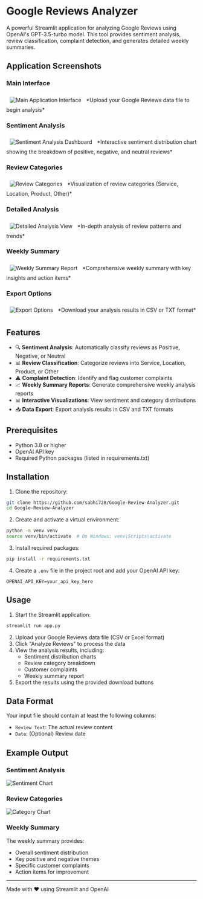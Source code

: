 # Google Reviews Analyzer

A powerful Streamlit application for analyzing Google Reviews using OpenAI's GPT-3.5-turbo model. This tool provides sentiment analysis, review classification, complaint detection, and generates detailed weekly summaries.

## Application Screenshots

### Main Interface
<img src="image/upload.png" alt="Main Application Interface" style="border: 4px solid white; border-radius: 8px; box-shadow: 0 0 15px rgba(255,255,255,0.8); padding: 5px; background-color: white;"/>
*Upload your Google Reviews data file to begin analysis*

### Sentiment Analysis
<img src="image/Sentiment.png" alt="Sentiment Analysis Dashboard" style="border: 4px solid white; border-radius: 8px; box-shadow: 0 0 15px rgba(255,255,255,0.8); padding: 5px; background-color: white;"/>
*Interactive sentiment distribution chart showing the breakdown of positive, negative, and neutral reviews*

### Review Categories
<img src="image/4.png" alt="Review Categories" style="border: 4px solid white; border-radius: 8px; box-shadow: 0 0 15px rgba(255,255,255,0.8); padding: 5px; background-color: white;"/>
*Visualization of review categories (Service, Location, Product, Other)*

### Detailed Analysis
<img src="image/1.png" alt="Detailed Analysis View" style="border: 4px solid white; border-radius: 8px; box-shadow: 0 0 15px rgba(255,255,255,0.8); padding: 5px; background-color: white;"/>
*In-depth analysis of review patterns and trends*

### Weekly Summary
<img src="image/2.png" alt="Weekly Summary Report" style="border: 4px solid white; border-radius: 8px; box-shadow: 0 0 15px rgba(255,255,255,0.8); padding: 5px; background-color: white;"/>
*Comprehensive weekly summary with key insights and action items*

### Export Options
<img src="image/3.png" alt="Export Options" style="border: 4px solid white; border-radius: 8px; box-shadow: 0 0 15px rgba(255,255,255,0.8); padding: 5px; background-color: white;"/>
*Download your analysis results in CSV or TXT format*

## Features

- 🔍 **Sentiment Analysis**: Automatically classify reviews as Positive, Negative, or Neutral
- 📊 **Review Classification**: Categorize reviews into Service, Location, Product, or Other
- ⚠️ **Complaint Detection**: Identify and flag customer complaints
- 📈 **Weekly Summary Reports**: Generate comprehensive weekly analysis reports
- 📊 **Interactive Visualizations**: View sentiment and category distributions
- 📥 **Data Export**: Export analysis results in CSV and TXT formats

## Prerequisites

- Python 3.8 or higher
- OpenAI API key
- Required Python packages (listed in requirements.txt)

## Installation

1. Clone the repository:
```bash
git clone https://github.com/sabhi728/Google-Review-Analyzer.git
cd Google-Review-Analyzer
```

2. Create and activate a virtual environment:
```bash
python -m venv venv
source venv/bin/activate  # On Windows: venv\Scripts\activate
```

3. Install required packages:
```bash
pip install -r requirements.txt
```

4. Create a `.env` file in the project root and add your OpenAI API key:
```
OPENAI_API_KEY=your_api_key_here
```

## Usage

1. Start the Streamlit application:
```bash
streamlit run app.py
```

2. Upload your Google Reviews data file (CSV or Excel format)
3. Click "Analyze Reviews" to process the data
4. View the analysis results, including:
   - Sentiment distribution charts
   - Review category breakdown
   - Customer complaints
   - Weekly summary report
5. Export the results using the provided download buttons

## Data Format

Your input file should contain at least the following columns:
- `Review Text`: The actual review content
- `Date`: (Optional) Review date

## Example Output

### Sentiment Analysis
![Sentiment Chart](image/Sentiment.png)

### Review Categories
![Category Chart](image/4.png)

### Weekly Summary
The weekly summary provides:
- Overall sentiment distribution
- Key positive and negative themes
- Specific customer complaints
- Action items for improvement



---

Made with ❤️ using Streamlit and OpenAI 
